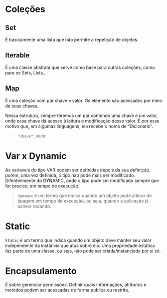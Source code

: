 # Coleções

## Set

É basicamente uma lista que não permite a repetição de objetos.

## Iterable

É uma classe abstrata que serve como base para outras coleções, como para os Sets, Lists...

## Map

É uma coleção com par chave e valor.
Os elemento são acessados por meio de suas chaves.

Nessa estrutura, sempre teremos um par contendo uma chave e um valor, onde essa chave dá acesso à leitura e modificação desse valor. É por esse motivo que, em algumas linguagens, ela recebe o nome de “Dicionário”.

> ``"chave"``: valor

# Var x Dynamic

As variaveis do tipo VAR podem ser definidas depois da sua definição, porém, uma vez definida, o tipo nao pode mais ser modificado. Difentenmente do DYNAMIC, onde o tipo pode ser modificado sempre que for preciso, em tempo de execução.

> ``dynamic`` é um termo que indica quando um objeto pode alterar de tipagem em tempo de execução, ou seja, quando a aplicação já estiver rodando.

# Static

`Static` é um termo que indica quando um objeto deve manter seu valor independente da instância que atua sobre ela. Uma propriedade estática faz parte de uma classe, ou seja, não pode ser criada/instanciada por si só.

# Encapsulamento

É sobre gerenciar permissões. 
Definir quais informações, atributos e metodos podem ser acessadas de forma publica ou restrita.